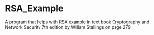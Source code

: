 # RSA_Example
A program that helps with RSA example in text book Cryptography and Network Security 7th edition by William Stallings on page 279
